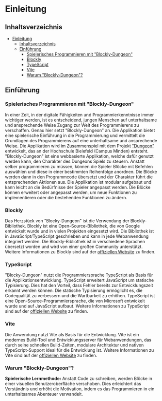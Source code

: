 # Einleitung

## Inhaltsverzeichnis

- [Einleitung](#einleitung)
  - [Inhaltsverzeichnis](#inhaltsverzeichnis)
  - [Einführung](#einführung)
    - [Spielerisches Programmieren mit "Blockly-Dungeon"](#spielerisches-programmieren-mit-blockly-dungeon)
    - [Blockly](#blockly)
    - [TypeScript](#typescript)
    - [Vite](#vite)
    - [Warum "Blockly-Dungeon"?](#warum-blockly-dungeon)

## Einführung

### Spielerisches Programmieren mit "Blockly-Dungeon"

In einer Zeit, in der digitale Fähigkeiten und Programmierkenntnisse immer wichtiger werden, ist es entscheidend, jungen Menschen auf unterhaltsame und ansprechende Weise Zugang zur Welt des Programmierens zu verschaffen. Genau hier setzt "Blockly-Dungeon" an. Die Applikation bietet eine spielerische Einführung in die Programmierung und vermittelt die Grundlagen des Programmierens auf eine unterhaltsame und ansprechende Weise. Die Applikation wird im Zusammenspiel mit dem Projekt ["Dungeon"](https://github.com/Programmiermethoden/Dungeon/tree/master) entwickelt, das an der Hochschule Bielefeld (Campus Minden) entsteht. "Blockly-Dungeon" ist eine webbasierte Applikation, welche dafür genutzt werden kann, den Charakter des Dungeons Spiels zu steuern. Anstatt selber programmieren zu müssen, können die Spieler Blöcke mit Befehlen auswählen und diese in einer bestimmten Reihenfolge anordnen. Die Blöcke werden dann in den Programmcode übersetzt und der Charakter führt die entsprechenden Aktionen aus. Die Applikation ist modular aufgebaut und kann leicht an die Bedürfnisse der Spieler angepasst werden. Die Blöcke können erweitert oder angepasst werden, um neue Funktionen zu implementieren oder die bestehenden Funktionen zu ändern.

### Blockly

Das Herzstück von "Blocky-Dungeon" ist die Verwendung der Blockly-Bibliothek. Blockly ist eine Open-Source-Bibliothek, die von Google entwickelt wurde und in vielen Projekten eingesetzt wird. Die Bibliothek ist in JavaScript/TypeScript geschrieben und kann in jede Webanwendung integriert werden. Die Blockly-Bibliothek ist in verschiedene Sprachen übersetzt worden und wird von einer großen Community unterstützt. Weitere Informationen zu Blockly sind auf der [offiziellen Website](https://developers.google.com/blockly) zu finden.

### TypeScript

"Blocky-Dungeon" nutzt die Programmiersprache TypeScript als Basis für die Applikationsentwicklung. TypeScript erweitert JavaScript um statische Typisierung. Dies hat den Vorteil, dass Fehler bereits zur Entwicklungszeit erkannt werden können. Die statische Typisierung ermöglicht es, die Codequalität zu verbessern und die Wartbarkeit zu erhöhen. TypeScript ist eine Open-Source-Programmiersprache, die von Microsoft entwickelt wurde und auf JavaScript aufbaut. Weitere Informationen zu TypeScript sind auf der [offiziellen Website](https://www.typescriptlang.org/) zu finden.

### Vite

Die Anwendung nutzt Vite als Basis für die Entwicklung. Vite ist ein modernes Build-Tool und Entwicklungsserver für Webanwendungen, das durch seine schnellen Build-Zeiten, modulare Architektur und nativen TypeScript-Support ideal für die Entwicklung ist. Weitere Informationen zu Vite sind auf der [offiziellen Website](https://vitejs.dev/) zu finden.

### Warum "Blockly-Dungeon"?

**Spielerische Lernmethode:** Anstatt Code zu schreiben, werden Blöcke in einer visuellen Benutzeroberfläche verschoben. Dies erleichtert das Verständnis und erhöht die Motivation, indem es das Programmieren in ein unterhaltsames Abenteuer verwandelt.
